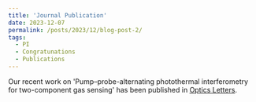 ```yaml
---
title: 'Journal Publication'
date: 2023-12-07
permalink: /posts/2023/12/blog-post-2/
tags:
  - PI
  - Congratunations
  - Publications
---
```


Our recent work on 'Pump–probe-alternating photothermal interferometry for two-component gas sensing' has been published in [Optics Letters](https://opg.optica.org/ol/fulltext.cfm?uri=ol-48-24-6440&id=544225).
